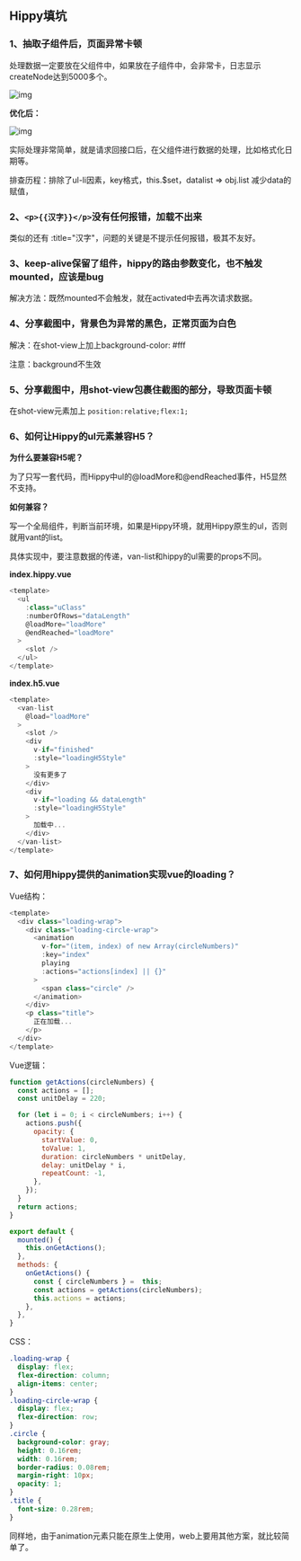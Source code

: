## Hippy填坑

### 1、抽取子组件后，页面异常卡顿

处理数据一定要放在父组件中，如果放在子组件中，会非常卡，日志显示createNode达到5000多个。

![img](http://km.oa.com/files/photos/pictures/b9c/6b1419b3f0d28e0a894ce54b1a1a2_w1052_h465.png)

**优化后：**

![img](http://km.oa.com/files/photos/pictures/2f6/8b529614c814d0ec88057a74fdfe6_w686_h485.png)

实际处理非常简单，就是请求回接口后，在父组件进行数据的处理，比如格式化日期等。

排查历程：排除了ul-li因素，key格式，this.$set，datalist => obj.list 减少data的赋值，

### 2、`<p>{{汉字}}</p>`没有任何报错，加载不出来

类似的还有 :title="汉字"，问题的关键是不提示任何报错，极其不友好。

### 3、keep-alive保留了组件，hippy的路由参数变化，也不触发mounted，应该是bug

解决方法：既然mounted不会触发，就在activated中去再次请求数据。

### 4、分享截图中，背景色为异常的黑色，正常页面为白色

解决：在shot-view上加上background-color: #fff

注意：background不生效

### 5、分享截图中，用shot-view包裹住截图的部分，导致页面卡顿

在shot-view元素加上 `position:relative;flex:1;`

### 6、如何让Hippy的ul元素兼容H5？

**为什么要兼容H5呢？**

为了只写一套代码，而Hippy中ul的@loadMore和@endReached事件，H5显然不支持。

**如何兼容？**

写一个全局组件，判断当前环境，如果是Hippy环境，就用Hippy原生的ul，否则就用vant的list。

具体实现中，要注意数据的传递，van-list和hippy的ul需要的props不同。

**index.hippy.vue**

```javascript
<template>
  <ul
    :class="uClass"
    :numberOfRows="dataLength"
    @loadMore="loadMore"
    @endReached="loadMore"
  >
    <slot />
  </ul>
</template>
```

 **index.h5.vue**

```javascript
<template>
  <van-list
    @load="loadMore"
  >
    <slot />
    <div
      v-if="finished"
      :style="loadingH5Style"
    >
      没有更多了
    </div>
    <div
      v-if="loading && dataLength"
      :style="loadingH5Style"
    >
      加载中...
    </div>
  </van-list>
</template>
```

###  7、如何用hippy提供的animation实现vue的loading？

Vue结构：

```javascript
<template>
  <div class="loading-wrap">
    <div class="loading-circle-wrap">
      <animation
        v-for="(item, index) of new Array(circleNumbers)"
        :key="index"
        playing
        :actions="actions[index] || {}"
      >
        <span class="circle" />
      </animation>
    </div>
    <p class="title">
      正在加载...
    </p>
  </div>
</template>
```

 Vue逻辑：

```javascript
function getActions(circleNumbers) {
  const actions = [];
  const unitDelay = 220;

  for (let i = 0; i < circleNumbers; i++) {
    actions.push({
      opacity: {
        startValue: 0,
        toValue: 1,
        duration: circleNumbers * unitDelay,
        delay: unitDelay * i,
        repeatCount: -1,
      },
    });
  }
  return actions;
}

export default {
  mounted() {
    this.onGetActions();
  },
  methods: {
    onGetActions() {
      const { circleNumbers } =  this;
      const actions = getActions(circleNumbers);
      this.actions = actions;
    },
  },
}
```

 CSS：

```scss
.loading-wrap {
  display: flex;
  flex-direction: column;
  align-items: center;
}
.loading-circle-wrap {
  display: flex;
  flex-direction: row;
}
.circle {
  background-color: gray;
  height: 0.16rem;
  width: 0.16rem;
  border-radius: 0.08rem;
  margin-right: 10px;
  opacity: 1;
}
.title {
  font-size: 0.28rem;
}
```

 同样地，由于animation元素只能在原生上使用，web上要用其他方案，就比较简单了。
